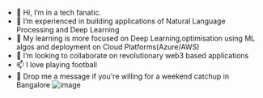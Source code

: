 - 👋 Hi, I’m in a tech fanatic.
- 👀 I’m experienced in building applications of Natural Language Processing and Deep Learning
- 🌱 My learning is more focused on Deep Learning,optimisation using ML algos and deployment on Cloud Platforms(Azure/AWS)
- 💞️ I’m looking to collaborate on revolutionary web3 based applications 
- 📫 I love playing football
- 👨‍ Drop me a message if you're willing for a weekend catchup in Bangalore
![image](https://user-images.githubusercontent.com/31504279/186113153-89201960-a2d1-49cd-af56-798b8b948bef.png)


<!---
sockthem/sockthem is a ✨ special ✨ repository because its `README.md` (this file) appears on your GitHub profile.
You can click the Preview link to take a look at your changes.
--->
